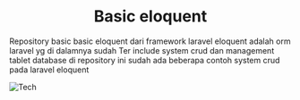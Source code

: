 <h1 align="center" id="title">Basic eloquent</h1>

<p id="description">Repository basic basic eloquent dari framework laravel eloquent adalah orm laravel yg di dalamnya sudah Ter include system crud dan management tablet database di repository ini sudah ada beberapa contoh system crud pada laravel eloquent</p>

![Tech](https://img.shields.io/badge/Tech-Laravel-ff7f17?style=flat)